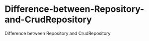 # Difference-between-Repository-and-CrudRepository
Difference between Repository and CrudRepository

